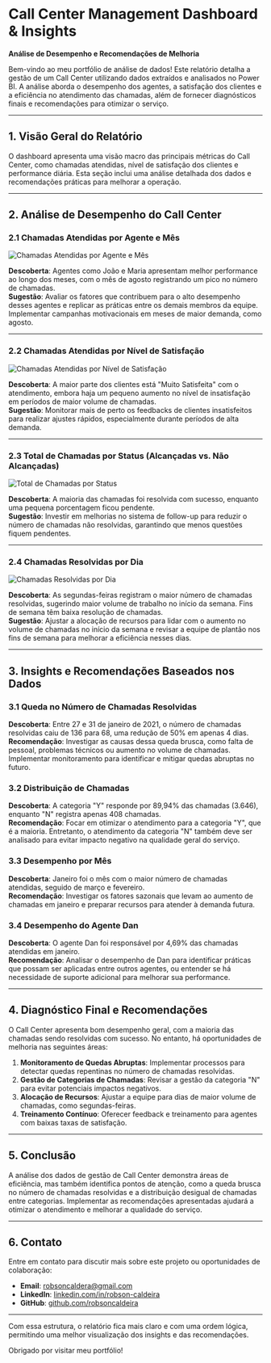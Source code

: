 # **Call Center Management Dashboard & Insights**  
**Análise de Desempenho e Recomendações de Melhoria**

Bem-vindo ao meu portfólio de análise de dados! Este relatório detalha a gestão de um Call Center utilizando dados extraídos e analisados no Power BI. A análise aborda o desempenho dos agentes, a satisfação dos clientes e a eficiência no atendimento das chamadas, além de fornecer diagnósticos finais e recomendações para otimizar o serviço.

---

## 1. **Visão Geral do Relatório**  

O dashboard apresenta uma visão macro das principais métricas do Call Center, como chamadas atendidas, nível de satisfação dos clientes e performance diária. Esta seção inclui uma análise detalhada dos dados e recomendações práticas para melhorar a operação.

---

## 2. **Análise de Desempenho do Call Center**  

### 2.1 **Chamadas Atendidas por Agente e Mês**

![Chamadas Atendidas por Agente e Mês](https://github.com/robsoncaldeira/projetos.github.io/blob/main/Imagens/grafico%20chamadas%20atendidas%20por%20agente%20e%20mes.png)

**Descoberta**: Agentes como João e Maria apresentam melhor performance ao longo dos meses, com o mês de agosto registrando um pico no número de chamadas.  
**Sugestão**: Avaliar os fatores que contribuem para o alto desempenho desses agentes e replicar as práticas entre os demais membros da equipe. Implementar campanhas motivacionais em meses de maior demanda, como agosto.

---

### 2.2 **Chamadas Atendidas por Nível de Satisfação**

![Chamadas Atendidas por Nível de Satisfação](https://github.com/robsoncaldeira/projetos.github.io/blob/main/Imagens/grafico%20chamadas%20atendidas%20por%20nivel%20de%20satisfa%C3%A7%C3%A3o.png)

**Descoberta**: A maior parte dos clientes está "Muito Satisfeita" com o atendimento, embora haja um pequeno aumento no nível de insatisfação em períodos de maior volume de chamadas.  
**Sugestão**: Monitorar mais de perto os feedbacks de clientes insatisfeitos para realizar ajustes rápidos, especialmente durante períodos de alta demanda.

---

### 2.3 **Total de Chamadas por Status (Alcançadas vs. Não Alcançadas)**

![Total de Chamadas por Status](https://github.com/robsoncaldeira/projetos.github.io/blob/main/Imagens/grafico%20total%20de%20chamadas%20por%20status.png)

**Descoberta**: A maioria das chamadas foi resolvida com sucesso, enquanto uma pequena porcentagem ficou pendente.  
**Sugestão**: Investir em melhorias no sistema de follow-up para reduzir o número de chamadas não resolvidas, garantindo que menos questões fiquem pendentes.

---

### 2.4 **Chamadas Resolvidas por Dia**

![Chamadas Resolvidas por Dia](https://github.com/robsoncaldeira/projetos.github.io/blob/main/Imagens/grafico%20total%20de%20chamadas%20resolvidas%20por%20dia.png)

**Descoberta**: As segundas-feiras registram o maior número de chamadas resolvidas, sugerindo maior volume de trabalho no início da semana. Fins de semana têm baixa resolução de chamadas.  
**Sugestão**: Ajustar a alocação de recursos para lidar com o aumento no volume de chamadas no início da semana e revisar a equipe de plantão nos fins de semana para melhorar a eficiência nesses dias.

---

## 3. **Insights e Recomendações Baseados nos Dados**

### 3.1 **Queda no Número de Chamadas Resolvidas**
**Descoberta**: Entre 27 e 31 de janeiro de 2021, o número de chamadas resolvidas caiu de 136 para 68, uma redução de 50% em apenas 4 dias.  
**Recomendação**: Investigar as causas dessa queda brusca, como falta de pessoal, problemas técnicos ou aumento no volume de chamadas. Implementar monitoramento para identificar e mitigar quedas abruptas no futuro.

### 3.2 **Distribuição de Chamadas**
**Descoberta**: A categoria "Y" responde por 89,94% das chamadas (3.646), enquanto "N" registra apenas 408 chamadas.  
**Recomendação**: Focar em otimizar o atendimento para a categoria "Y", que é a maioria. Entretanto, o atendimento da categoria "N" também deve ser analisado para evitar impacto negativo na qualidade geral do serviço.

### 3.3 **Desempenho por Mês**
**Descoberta**: Janeiro foi o mês com o maior número de chamadas atendidas, seguido de março e fevereiro.  
**Recomendação**: Investigar os fatores sazonais que levam ao aumento de chamadas em janeiro e preparar recursos para atender à demanda futura.

### 3.4 **Desempenho do Agente Dan**
**Descoberta**: O agente Dan foi responsável por 4,69% das chamadas atendidas em janeiro.  
**Recomendação**: Analisar o desempenho de Dan para identificar práticas que possam ser aplicadas entre outros agentes, ou entender se há necessidade de suporte adicional para melhorar sua performance.

---

## 4. **Diagnóstico Final e Recomendações**

O Call Center apresenta bom desempenho geral, com a maioria das chamadas sendo resolvidas com sucesso. No entanto, há oportunidades de melhoria nas seguintes áreas:
1. **Monitoramento de Quedas Abruptas**: Implementar processos para detectar quedas repentinas no número de chamadas resolvidas.
2. **Gestão de Categorias de Chamadas**: Revisar a gestão da categoria "N" para evitar potenciais impactos negativos.
3. **Alocação de Recursos**: Ajustar a equipe para dias de maior volume de chamadas, como segundas-feiras.
4. **Treinamento Contínuo**: Oferecer feedback e treinamento para agentes com baixas taxas de satisfação.

---

## 5. **Conclusão**

A análise dos dados de gestão de Call Center demonstra áreas de eficiência, mas também identifica pontos de atenção, como a queda brusca no número de chamadas resolvidas e a distribuição desigual de chamadas entre categorias. Implementar as recomendações apresentadas ajudará a otimizar o atendimento e melhorar a qualidade do serviço.

---

## 6. **Contato**

Entre em contato para discutir mais sobre este projeto ou oportunidades de colaboração:  
- **Email**: robsoncaldera@gmail.com  
- **LinkedIn**: [linkedin.com/in/robson-caldeira](https://www.linkedin.com/in/robson-caldeira-a712a03a/)  
- **GitHub**: [github.com/robsoncaldeira](https://github.com/robsoncaldeira)  

---

Com essa estrutura, o relatório fica mais claro e com uma ordem lógica, permitindo uma melhor visualização dos insights e das recomendações.

Obrigado por visitar meu portfólio!